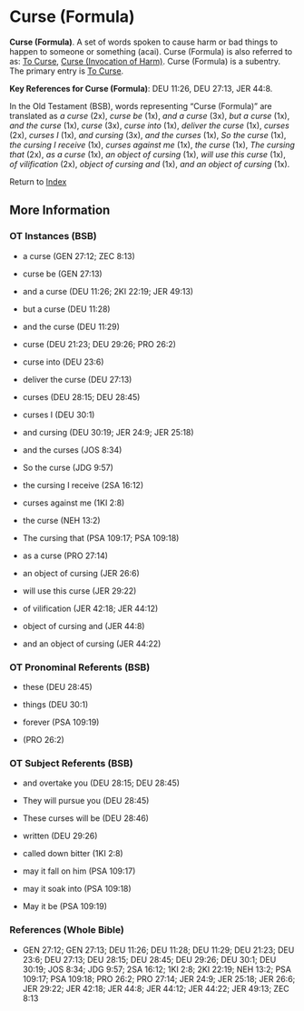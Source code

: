 # Curse (Formula)
**Curse (Formula)**. 
A set of words spoken to cause harm or bad things to happen to someone or something (acai). 
Curse (Formula) is also referred to as: 
[To Curse](Curse.md), [Curse (Invocation of Harm)](Curse.2.md). 
Curse (Formula) is a subentry. The primary entry is 
[To Curse](Curse.md). 


**Key References for Curse (Formula)**: 
DEU 11:26, DEU 27:13, JER 44:8. 


In the Old Testament (BSB), words representing “Curse (Formula)” are translated as 
*a curse* (2x), *curse be* (1x), *and a curse* (3x), *but a curse* (1x), *and the curse* (1x), *curse* (3x), *curse into* (1x), *deliver the curse* (1x), *curses* (2x), *curses I* (1x), *and cursing* (3x), *and the curses* (1x), *So the curse* (1x), *the cursing I receive* (1x), *curses against me* (1x), *the curse* (1x), *The cursing that* (2x), *as a curse* (1x), *an object of cursing* (1x), *will use this curse* (1x), *of vilification* (2x), *object of cursing and* (1x), *and an object of cursing* (1x). 




Return to [Index](00-Index.md)

## More Information

### OT Instances (BSB)

* a curse (GEN 27:12; ZEC 8:13)

* curse be (GEN 27:13)

* and a curse (DEU 11:26; 2KI 22:19; JER 49:13)

* but a curse (DEU 11:28)

* and the curse (DEU 11:29)

* curse (DEU 21:23; DEU 29:26; PRO 26:2)

* curse into (DEU 23:6)

* deliver the curse (DEU 27:13)

* curses (DEU 28:15; DEU 28:45)

* curses I (DEU 30:1)

* and cursing (DEU 30:19; JER 24:9; JER 25:18)

* and the curses (JOS 8:34)

* So the curse (JDG 9:57)

* the cursing I receive (2SA 16:12)

* curses against me (1KI 2:8)

* the curse (NEH 13:2)

* The cursing that (PSA 109:17; PSA 109:18)

* as a curse (PRO 27:14)

* an object of cursing (JER 26:6)

* will use this curse (JER 29:22)

* of vilification (JER 42:18; JER 44:12)

* object of cursing and (JER 44:8)

* and an object of cursing (JER 44:22)



### OT Pronominal Referents (BSB)

* these (DEU 28:45)

* things (DEU 30:1)

* forever (PSA 109:19)

*  (PRO 26:2)



### OT Subject Referents (BSB)

* and overtake you (DEU 28:15; DEU 28:45)

* They will pursue you (DEU 28:45)

* These curses will be (DEU 28:46)

* written (DEU 29:26)

* called down bitter (1KI 2:8)

* may it fall on him (PSA 109:17)

* may it soak into (PSA 109:18)

* May it be (PSA 109:19)



### References (Whole Bible)

* GEN 27:12; GEN 27:13; DEU 11:26; DEU 11:28; DEU 11:29; DEU 21:23; DEU 23:6; DEU 27:13; DEU 28:15; DEU 28:45; DEU 29:26; DEU 30:1; DEU 30:19; JOS 8:34; JDG 9:57; 2SA 16:12; 1KI 2:8; 2KI 22:19; NEH 13:2; PSA 109:17; PSA 109:18; PRO 26:2; PRO 27:14; JER 24:9; JER 25:18; JER 26:6; JER 29:22; JER 42:18; JER 44:8; JER 44:12; JER 44:22; JER 49:13; ZEC 8:13



